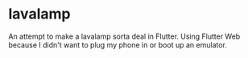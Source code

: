 # lavalamp

An attempt to make a lavalamp sorta deal in Flutter. Using Flutter Web because I didn't want to plug my phone in or boot up an emulator.
